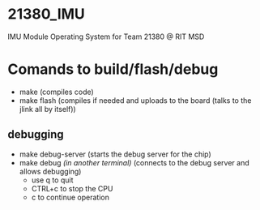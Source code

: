 # 21380_IMU
IMU Module Operating System for Team 21380 @ RIT MSD


# Comands to build/flash/debug

* make (compiles code)
* make flash (compiles if needed and uploads to the board (talks to the jlink all by itself))
## debugging
* make debug-server (starts the debug server for the chip)
* make debug _(in another terminal)_ (connects to the debug server and allows debugging)
    * use q to quit
    * CTRL+c to stop the CPU
    * c to continue operation
